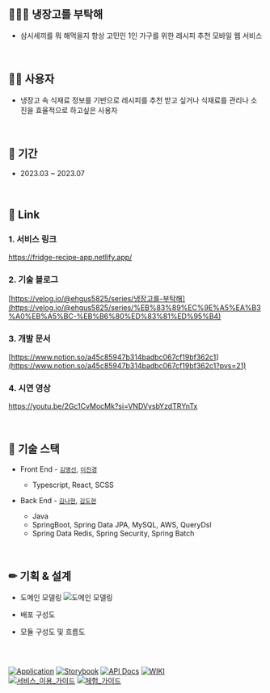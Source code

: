 ## 👨‍👨‍👧 냉장고를 부탁해

  - 삼시세끼를 뭐 해먹을지 항상 고민인 1인 가구를 위한 레시피 추천 모바일 웹 서비스
 
<br>
 
 ## 🤷‍♂️ 사용자
 
  - 냉장고 속 식재료 정보를 기반으로 레시피를 추천 받고 싶거나 식재료를 관리나 소진을 효율적으로 하고싶은 사용자

<br>

## 📆 기간

  - 2023.03 ~ 2023.07

<br>

## 🔗 Link

### 1. 서비스 링크

https://fridge-recipe-app.netlify.app/

### 2. 기술 블로그

[https://velog.io/@ehgus5825/series/냉장고를-부탁해](https://velog.io/@ehgus5825/series/%EB%83%89%EC%9E%A5%EA%B3%A0%EB%A5%BC-%EB%B6%80%ED%83%81%ED%95%B4)

### 3. 개발 문서

[https://www.notion.so/a45c85947b314badbc067cf19bf362c1](https://www.notion.so/a45c85947b314badbc067cf19bf362c1?pvs=21)

### 4. 시연 영상

https://youtu.be/2Gc1CvMocMk?si=VNDVysbYzdTRYnTx

<br>

## 📗 기술 스택

  - Front End - [`김명선`](https://github.com/mxxseonkim), [`이진경`](https://github.com/j-kyung99)
    - Typescript, React, SCSS
    
  - Back End - [`김나현`](https://github.com/xiu0327), [`김도현`](https://github.com/ehgus5825)
    - Java
    - SpringBoot, Spring Data JPA, MySQL, AWS, QueryDsl
    - Spring Data Redis, Spring Security, Spring Batch

<br>

## ✏ 기획 & 설계

- 도메인 모델링
![도메인 모델링](https://github.com/xiu0327/2023-refrigerator-recipe/assets/78461009/bc31d72b-0fcd-4249-b2a0-99604bca79d5)

- 배포 구성도

- 모듈 구성도 및 흐름도

<br>

## 

[![Application](http://img.shields.io/badge/Application-F46A54?style=flat&logo=github&logoColor=white&link=)]()
[![Storybook](http://img.shields.io/badge/Storybook-FF4785?style=flat&logo=Storybook&logoColor=white&link=h)]()
[![API Docs](http://img.shields.io/badge/-API%20Docs-important?style=flat&logo=dev.to&logoColor=white&link=)]()
[![WIKI](http://img.shields.io/badge/-GitHub%20WiKi-395FC1?style=flat&logo=GitHub&logoColor=white&link=https://github.com/xiu0327/2023-refrigerator-recipe/wiki/%F0%9F%9A%97-%EC%9A%94%EA%B5%AC%EC%82%AC%ED%95%AD-%EB%B6%84%EC%84%9D)](https://github.com/xiu0327/2023-refrigerator-recipe/wiki/%F0%9F%9A%97-%EC%9A%94%EA%B5%AC%EC%82%AC%ED%95%AD-%EB%B6%84%EC%84%9D)
<br>
[![서비스_이용_가이드](http://img.shields.io/badge/-서비스_이용_가이드-81B441?style=flat&logo=Pinboard&logoColor=white&link=)]()
[![체험_가이드](http://img.shields.io/badge/-체험_가이드-6F53F3?style=flat&logo=&logoColor=white&link=)]()

<br>
  

